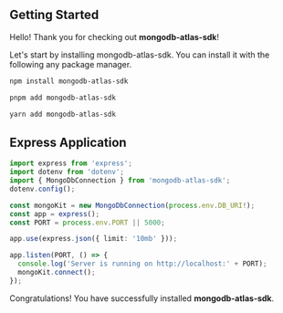 ## Getting Started

Hello! Thank you for checking out **mongodb-atlas-sdk**!

Let's start by installing mongodb-atlas-sdk. You can install it with the following any package manager.

```bash
npm install mongodb-atlas-sdk
```

```bash
pnpm add mongodb-atlas-sdk
```

```bash
yarn add mongodb-atlas-sdk
```

## Express Application

```typescript
import express from 'express';
import dotenv from 'dotenv';
import { MongoDbConnection } from 'mongodb-atlas-sdk';
dotenv.config();

const mongoKit = new MongoDbConnection(process.env.DB_URI!);
const app = express();
const PORT = process.env.PORT || 5000;

app.use(express.json({ limit: '10mb' }));

app.listen(PORT, () => {
  console.log('Server is running on http://localhost:' + PORT);
  mongoKit.connect();
});
```

Congratulations! You have successfully installed **mongodb-atlas-sdk**.
